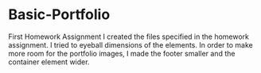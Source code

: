 # Basic-Portfolio
First Homework Assignment
I created the files specified in the homework assignment.  I tried to eyeball dimensions of the elements.  In order to make more room for the portfolio images, I made the footer smaller and the container element wider.
